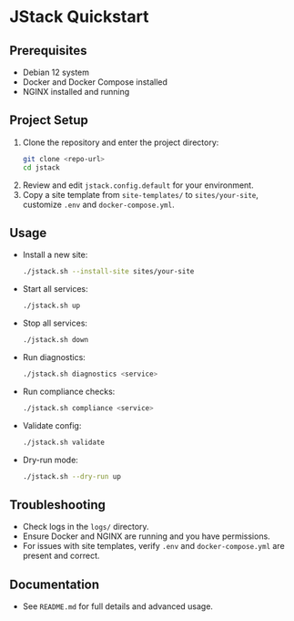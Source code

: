 # JStack Quickstart

## Prerequisites
- Debian 12 system
- Docker and Docker Compose installed
- NGINX installed and running

## Project Setup
1. Clone the repository and enter the project directory:
   ```bash
   git clone <repo-url>
   cd jstack
   ```
2. Review and edit `jstack.config.default` for your environment.
3. Copy a site template from `site-templates/` to `sites/your-site`, customize `.env` and `docker-compose.yml`.

## Usage
- Install a new site:
  ```bash
  ./jstack.sh --install-site sites/your-site
  ```
- Start all services:
  ```bash
  ./jstack.sh up
  ```
- Stop all services:
  ```bash
  ./jstack.sh down
  ```
- Run diagnostics:
  ```bash
  ./jstack.sh diagnostics <service>
  ```
- Run compliance checks:
  ```bash
  ./jstack.sh compliance <service>
  ```
- Validate config:
  ```bash
  ./jstack.sh validate
  ```
- Dry-run mode:
  ```bash
  ./jstack.sh --dry-run up
  ```

## Troubleshooting
- Check logs in the `logs/` directory.
- Ensure Docker and NGINX are running and you have permissions.
- For issues with site templates, verify `.env` and `docker-compose.yml` are present and correct.

## Documentation
- See `README.md` for full details and advanced usage.

